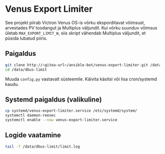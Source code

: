 # Venus Export Limiter

See projekt piirab Victron Venus OS-is võrku eksporditavat võimsust, arvestades PV toodangut ja Multiplus väljundit. Kui võrku suunduv võimsus ületab `MAX_EXPORT_LIMIT_W`, siis skript vähendab Multiplus väljundit, et püsida lubatud piiris.

## Paigaldus

```bash
git clone http://<gitea-url>/ansible-bot/venus-export-limiter.git /data/dbus-limit
cd /data/dbus-limit
```

Muuda `config.py` vastavalt süsteemile. Käivita käsitsi või lisa cron/systemd kaudu.

## Systemd paigaldus (valikuline)

```bash
cp systemd/venus-export-limiter.service /etc/systemd/system/
systemctl daemon-reexec
systemctl enable --now venus-export-limiter.service
```

## Logide vaatamine

```bash
tail -f /data/dbus-limit/limit.log
```
